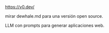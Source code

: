 <https://v0.dev/>

mirar dewhale.md para una versión open source.

LLM con prompts para generar aplicaciones web.
